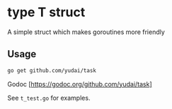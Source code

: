 # type T struct

A simple struct which makes goroutines more friendly

## Usage

```sh
go get github.com/yudai/task
```

Godoc [https://godoc.org/github.com/yudai/task]

See `t_test.go` for examples.
